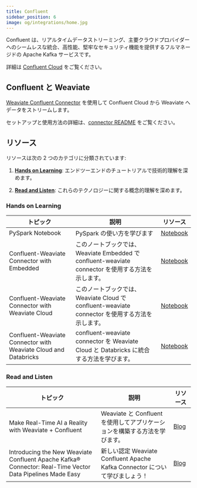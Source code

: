 ```yaml
---
title: Confluent
sidebar_position: 6
image: og/integrations/home.jpg
---
```


Confluent は、リアルタイムデータストリーミング、主要クラウドプロバイダーへのシームレスな統合、高性能、堅牢なセキュリティ機能を提供するフルマネージドの Apache Kafka サービスです。

詳細は [Confluent Cloud](https://www.confluent.io/confluent-cloud/) をご覧ください。

## Confluent と Weaviate
[Weaviate Confluent Connector](https://github.com/weaviate/confluent-connector) を使用して Confluent Cloud から Weaviate へデータをストリームします。 

セットアップと使用方法の詳細は、[connector README](https://github.com/weaviate/confluent-connector/blob/main/README.md) をご覧ください。


## リソース
リソースは次の 2 つのカテゴリに分類されています: 
1. [**Hands on Learning**](#hands-on-learning): エンドツーエンドのチュートリアルで技術的理解を深めます。

2. [**Read and Listen**](#read-and-listen): これらのテクノロジーに関する概念的理解を深めます。

### Hands on Learning

| トピック | 説明 | リソース | 
| --- | --- | --- |
| PySpark Notebook | PySpark の使い方を学びます | [Notebook](https://github.com/weaviate/confluent-connector/blob/main/notebooks/01_demo_pyspark.ipynb) |
| Confluent-Weaviate Connector with Embedded | このノートブックでは、Weaviate Embedded で confluent-weaviate connector を使用する方法を示します。 | [Notebook](https://github.com/weaviate/confluent-connector/blob/main/notebooks/02_demo_confluent_weaviate.ipynb) |
| Confluent-Weaviate Connector with Weaviate Cloud | このノートブックでは、Weaviate Cloud で confluent-weaviate connector を使用する方法を示します。 | [Notebook](https://github.com/weaviate/confluent-connector/blob/main/notebooks/03_demo_confluent_wcs.ipynb) |
| Confluent-Weaviate Connector with Weaviate Cloud and Databricks | confluent-weaviate connector を Weaviate Cloud と Databricks に統合する方法を学びます。 | [Notebook](https://github.com/weaviate/confluent-connector/blob/main/notebooks/04_demo_confluent_databricks.ipynb) |


### Read and Listen
| トピック | 説明 | リソース | 
| --- | --- | --- |
| Make Real-Time AI a Reality with Weaviate + Confluent | Weaviate と Confluent を使用してアプリケーションを構築する方法を学びます。 | [Blog](https://weaviate.io/blog/confluent-and-weaviate) |
| Introducing the New Weaviate Confluent Apache Kafka® Connector: Real-Time Vector Data Pipelines Made Easy | 新しい認定 Weaviate Confluent Apache Kafka Connector について学びましょう！ | [Blog](https://weaviate.io/blog/weaviate-apache-kafka-connector) |


